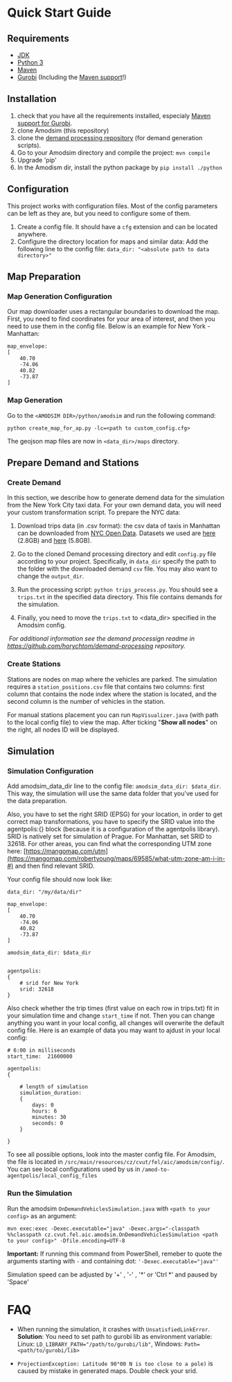 <!--
Copyright (c) 2021 Czech Technical University in Prague.

This file is part of Amodsim project.

This program is free software: you can redistribute it and/or modify
it under the terms of the GNU Lesser General Public License as published by
the Free Software Foundation, either version 3 of the License, or
(at your option) any later version.

This program is distributed in the hope that it will be useful,
but WITHOUT ANY WARRANTY; without even the implied warranty of
MERCHANTABILITY or FITNESS FOR A PARTICULAR PURPOSE.  See the
GNU Lesser General Public License for more details.

You should have received a copy of the GNU Lesser General Public License
along with this program. If not, see <http://www.gnu.org/licenses/>.
-->
# Quick Start Guide

## Requirements
- [JDK](https://www.oracle.com/cz/java/technologies/javase-downloads.html)
- [Python 3](https://www.python.org/)
- [Maven](https://maven.apache.org/)
- [Gurobi](https://www.gurobi.com/products/gurobi-optimizer/) (Including the [Maven support](http://fido.ninja/manuals/add-gurobi-java-interface-maven)!)




## Installation

1. check that you have all the requirements installed, especialy [Maven support for Gurobi](http://fido.ninja/manuals/add-gurobi-java-interface-maven).
2. clone Amodsim (this repository)
2. clone the [demand processing repository](https://github.com/aicenter/demand-processing) (for demand generation scripts).
3. Go to your Amodsim directory and compile the project: `mvn compile`
5. Upgrade 'pip'
4. In the Amodism dir, install the python package by `pip install ./python`



## Configuration
This project works with configuration files. Most of the config parameters can be left as they are, but you need to configure some of them. 

1. Create a config file. It should have a `cfg` extension and can be located anywhere.
2. Configure the directory location for  maps and similar data: Add the following line to the config file: `data_dir: "<absolute path to data directory>"`



## Map Preparation

### Map Generation Configuration
Our map downloader uses a rectangular boundaries to download the map. First, you need to find coordinates for your area of interest, and then you need to use them in the config file. Below is an example for New York - Manhattan:

    
    map_envelope:
    [
        40.70
        -74.06
        40.82
        -73.87
    ]
    


### Map Generation
Go to the `<AMODSIM DIR>/python/amodsim` and run the following command:	

    
    python create_map_for_ap.py -lc=<path to custom_config.cfg>
    

The geojson map files are now in `<data_dir>/maps` directory.



## Prepare Demand and Stations

### Create Demand
In this section, we describe how to generate demend data for the simulation from the New York City taxi data. 
For your own demand data, you will need your custom transformation script. 
To prepare the NYC data:

   1. Download trips data (in .csv format): the csv data of taxis in Manhattan can be downloaded from 
	 [NYC Open Data](https://data.cityofnewyork.us/browse?q=taxi). 
	 Datasets we used are [here](https://data.cityofnewyork.us/dataset/Yellow-Tripdata-2015-January-June/2yzn-sicd)
	 (2.8GB) and [here](https://data.cityofnewyork.us/Transportation/2014-Yellow-Taxi-Trip-Data/gkne-dk5s) (5.8GB).

   2. Go to the cloned Demand processing directory and edit `config.py` file according to 
	your project.
	Specifically, in `data_dir` specify the path to the folder with the downloaded demand `csv` file.
	You may also want to change the `output_dir`.

   3. Run the processing script: `python trips_process.py`. You should see a `trips.txt` in the specified data directory. This file contains demands for the simulation.
   4. Finally, you need to move the `trips.txt` to <data_dir> specified in the Amodsim config.

   ​	*For additional information see the demand processign readme in https://github.com/horychtom/demand-processing repository.*


### Create Stations
Stations are nodes on map where the vehicles are parked.
The simulation requires a `station_positions.csv` file that contains two columns: first column that contains the node index where 
the station is located, and the second column is the number of vehicles in the station.

For manual stations placement you can run `MapVisualizer.java` (with path to the local config file) to view the map. 
After ticking "**Show all nodes**" on the right, all nodes ID will be displayed. 



## Simulation


### Simulation Configuration
Add amodsim_data_dir line to the config file: `amodsim_data_dir: $data_dir`. This way, the simulation will use the same data folder that you've used for the data preparation.

Also, you have to set the right SRID (EPSG) for your location, in order to get correct map transformations, you have to specify the SRID value into the agentpolis:{} block (because it is a configuration of the agentpolis library). SRID is natively set for simulation of Prague. For Manhattan, set SRID to 32618. For other areas, you can find what the corresponding UTM zone here: [https://mangomap.com/utm](https://mangomap.com/robertyoung/maps/69585/what-utm-zone-am-i-in-#) and then find relevant SRID.

Your config file should now look like:

    data_dir: "/my/data/dir"
    
    map_envelope:
    [
        40.70
        -74.06
        40.82
        -73.87
    ]

    amodsim_data_dir: $data_dir
    
    
    agentpolis:
    {
        # srid for New York
        srid: 32618
    }
Also check whether the trip times (first value on each row in trips.txt) fit in your simulation time and change `start_time` if not.
Then you can change anything you want in your local config, all changes will overwrite the default config file. 
Here is an example of data you may want to ajdust in your local config:

    
    # 6:00 in milliseconds
    start_time:  21600000
    
    agentpolis:
    {
        
        # length of simulation
        simulation_duration:
        {
            days: 0
            hours: 6
            minutes: 30
            seconds: 0
        }
    
    }

To see all possible options, look into the master config file. For Amodsim, the file is located in `/src/main/resources/cz/cvut/fel/aic/amodsim/config/`.
You can see local configurations used by us in `/amod-to-agentpolis/local_config_files`

     
### Run the Simulation
Run the amodsim `OnDemandVehiclesSimulation.java`  with `<path to your config>` as an argument:

```
mvn exec:exec -Dexec.executable="java" -Dexec.args="-classpath %%classpath cz.cvut.fel.aic.amodsim.OnDemandVehiclesSimulation <path to your config>" -Dfile.encoding=UTF-8
```

**Important:** If running this command from PowerShell, remeber to quote the arguments starting with `-` and containing dot: `'-Dexec.executable="java"'`


Simulation speed can be adjusted by '+' , '-' , '*' or 'Ctrl *' and paused by 'Space'



# FAQ

- When running the simulation, it crashes with `UnsatisfiedLinkError`.
**Solution**: You need to set path to gurobi lib as environment variable: Linux: `LD_LIBRARY_PATH="/path/to/gurobi/lib"`, Windows: `Path=<path/to/gurobi/lib>`

- `ProjectionException: Latitude 90°00 N is too close to a pole)` is caused by mistake in generated maps. Double check your srid.
